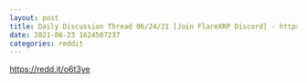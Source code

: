 ```yaml
--- 
layout: post 
title: Daily Discussion Thread 06/24/21 [Join FlareXRP Discord] - https://discord.gg/FlareXRP 
date: 2021-06-23 1624507237 
categories: reddit 
--- 
```

https://redd.it/o6t3ye